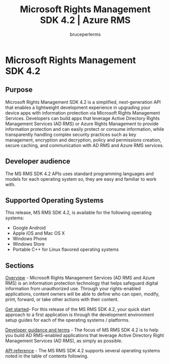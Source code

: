 ﻿---
# required metadata

title: Microsoft Rights Management SDK 4.2 | Azure RMS
description: RMS SDK 4.2 is a simplified, next-generation API that enables a lightweight development experience in upgrading your device apps with info protection.
keywords:
author: bruceperlerms
manager: mbaldwin
ms.date: 04/28/2016
ms.topic: article
ms.prod: azure
ms.service: rights-management
ms.technology: techgroup-identity
ms.assetid: 1a8d12e9-fbb9-4800-980f-37a60b956262

# optional metadata

#ROBOTS:
audience: developer
#ms.devlang:
ms.reviewer: shubhamp
ms.suite: ems
#ms.tgt_pltfrm:
#ms.custom:

---

# Microsoft Rights Management SDK 4.2

## Purpose ##

Microsoft Rights Management SDK 4.2 is a simplified, next-generation API that enables a lightweight development experience in upgrading your device apps with information protection via Microsoft Rights Management Services. Developers can build apps that leverage Active Directory Rights Management Services (AD RMS) or Azure Rights Management to provide information protection and can easily protect or consume information, while transparently handling complex security practices such as key management, encryption and decryption, policy and permissions creation, secure caching, and communication with AD RMS and Azure RMS services.

## Developer audience ##

The MS RMS SDK 4.2 APIs uses standard programming languages and models for each operating system so, they are easy and familiar to work with.

## Supported Operating Systems ##

This release, MS RMS SDK 4.2, is available for the following operating systems:

- Google Android
- Apple iOS and Mac OS X
- Windows Phone
- Windows Store
- Portable C++ for Linux flavored operating systems

## Sections ##

[Overview](overview.md) - Microsoft Rights Management Services (AD RMS and Azure RMS) is an information protection technology that helps safeguard digital information from unauthorized use. Through your rights-enabled applications, content owners will be able to define who can open, modify, print, forward, or take other actions with their content.

[Get started](get-started.md)- For this release of the MS RMS SDK 4.2, your quick start approach to a first application is through the development environment setup guides for each of the operating systems / platforms.

[Developer guidance and terms](core_concepts.md) - The focus of MS RMS SDK 4.2 is to help you build AD RMS-enabled applications that leverage Active Directory Right Management Services (AD RMS), as simply as possible.

[API reference](api_reference-new.md) - The MS RMS SDK 4.2 supports several operating systems noted in the table of contents following.

 

 

 
